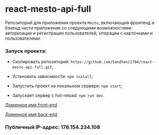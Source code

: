 # react-mesto-api-full
Репозиторий для приложения проекта `Mesto`, включающий фронтенд и бэкенд части приложения со следующими возможностями: авторизации и регистрации пользователей, операции с карточками и пользователями.
  
### Запуск проекта:

* Cкопировать репозиторий: `https://github.com/Sandhani1704/react-mesto-api-full.git`;

* Установить зависимости: `npm install`;

* Запустить проект на локальном сервере: `npm start`;

* Запускает сервер с hot-reload: `npm run dev`.

[Доменное имя front-end](https://galkina.students.nomoreparties.xyz/) 

[Доменное имя back-end](https://api.galkina.students.nomoreparties.xyz/)

### Публичный IP-адрес: 178.154.234.108

